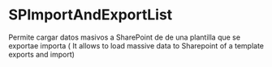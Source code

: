 # SPImportAndExportList
Permite cargar datos masivos a SharePoint de de una plantilla que se exportae importa ( It allows to load massive data to Sharepoint of a template exports and import)
